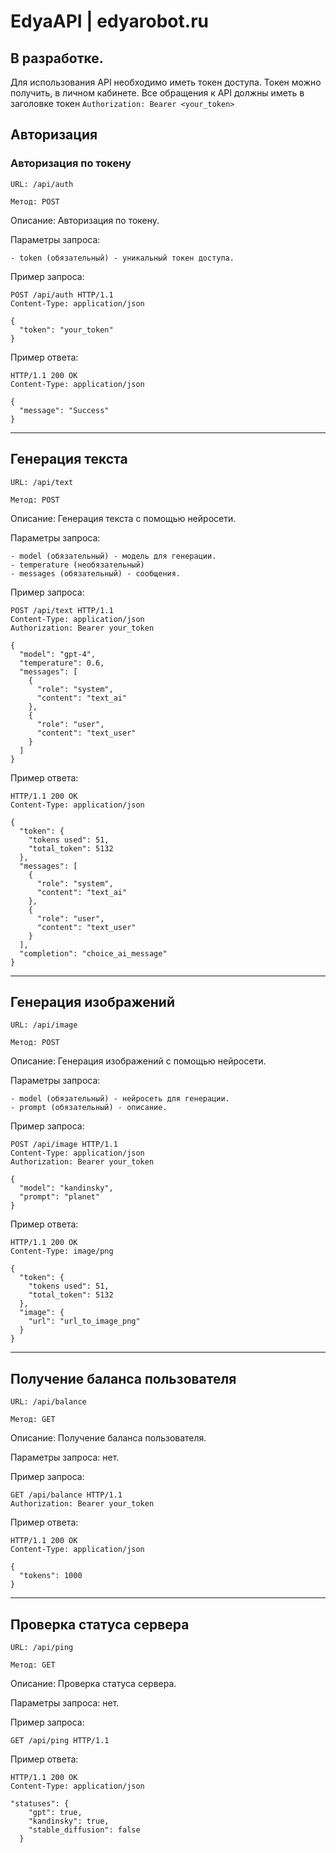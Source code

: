 # EdyaAPI | edyarobot.ru
## В разработке.

Для использования API необходимо иметь токен доступа. Токен можно получить, в личном кабинете. Все обращения к API должны иметь в заголовке токен  ```Authorization: Bearer <your_token>```

## Авторизация

### Авторизация по токену

```
URL: /api/auth

Метод: POST
```
Описание: Авторизация по токену.

Параметры запроса:
```
- token (обязательный) - уникальный токен доступа.
```
Пример запроса:
```
POST /api/auth HTTP/1.1
Content-Type: application/json

{
  "token": "your_token"
}
```

Пример ответа:
```
HTTP/1.1 200 OK
Content-Type: application/json

{
  "message": "Success"
}
```

---

## Генерация текста

```
URL: /api/text

Метод: POST
```
Описание: Генерация текста с помощью нейросети.

Параметры запроса:
```
- model (обязательный) - модель для генерации.
- temperature (необязательный) 
- messages (обязательный) - сообщения.
```
Пример запроса:
```
POST /api/text HTTP/1.1
Content-Type: application/json
Authorization: Bearer your_token

{
  "model": "gpt-4",
  "temperature": 0.6,
  "messages": [
    {
      "role": "system",
      "content": "text_ai"
    },
    {
      "role": "user",
      "content": "text_user"
    }
  ]
}
```

Пример ответа:
```
HTTP/1.1 200 OK
Content-Type: application/json

{
  "token": {
    "tokens used": 51,
    "total_token": 5132
  },
  "messages": [
    {
      "role": "system",
      "content": "text_ai"
    },
    {
      "role": "user",
      "content": "text_user"
    }
  ],
  "completion": "choice_ai_message"
}
```
---
## Генерация изображений
```
URL: /api/image

Метод: POST
```
Описание: Генерация изображений с помощью нейросети.

Параметры запроса:
```
- model (обязательный) - нейросеть для генерации.
- prompt (обязательный) - описание.
```
Пример запроса:
```
POST /api/image HTTP/1.1
Content-Type: application/json
Authorization: Bearer your_token

{
  "model": "kandinsky",
  "prompt": "planet"
}
```

Пример ответа:
```
HTTP/1.1 200 OK
Content-Type: image/png

{
  "token": {
    "tokens used": 51,
    "total_token": 5132
  },
  "image": {
    "url": "url_to_image_png"
  }
}
```
---
## Получение баланса пользователя
```
URL: /api/balance

Метод: GET
```
Описание: Получение баланса пользователя.

Параметры запроса: нет.

Пример запроса:
```
GET /api/balance HTTP/1.1
Authorization: Bearer your_token
```

Пример ответа:
```
HTTP/1.1 200 OK
Content-Type: application/json

{
  "tokens": 1000
}
```
---
## Проверка статуса сервера
```
URL: /api/ping

Метод: GET
```
Описание: Проверка статуса сервера.

Параметры запроса: нет.

Пример запроса:
```
GET /api/ping HTTP/1.1
```

Пример ответа:
```
HTTP/1.1 200 OK
Content-Type: application/json

"statuses": {
    "gpt": true,
    "kandinsky": true,
    "stable_diffusion": false
  }
```
